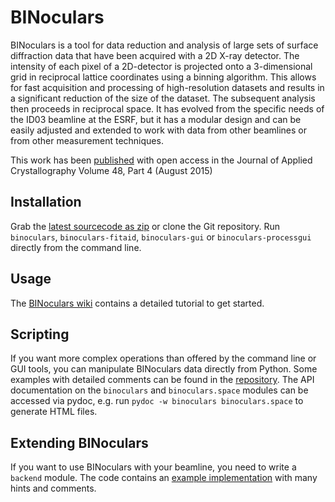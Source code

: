 BINoculars
==========

BINoculars is a tool for data reduction and analysis of large sets of surface diffraction data that have been acquired with a 2D X-ray detector. The intensity of each pixel of a 2D-detector is projected onto a 3-dimensional grid in reciprocal lattice coordinates using a binning algorithm. This allows for fast acquisition and processing of high-resolution datasets and results in a significant reduction of the size of the dataset. The subsequent analysis then proceeds in reciprocal space. It has evolved from the specific needs of the ID03 beamline at the ESRF, but it has a modular design and can be easily adjusted and extended to work with data from other beamlines or from other measurement techniques.

This work has been [published](http://dx.doi.org/10.1107/S1600576715009607) with open access in the Journal of Applied Crystallography Volume 48, Part 4 (August 2015)

## Installation

Grab the [latest sourcecode as zip](https://github.com/id03/binoculars/archive/master.zip) or clone the Git repository. Run `binoculars`, `binoculars-fitaid`, `binoculars-gui` or `binoculars-processgui` directly from the command line.


## Usage

The [BINoculars wiki](https://github.com/id03/binoculars/wiki) contains a detailed tutorial to get started.


## Scripting

If you want more complex operations than offered by the command line or GUI tools, you can manipulate BINoculars data directly from Python. Some examples with detailed comments can be found in the [repository](https://github.com/id03/binoculars/tree/master/examples/scripts). The API documentation on the `binoculars` and `binoculars.space` modules can be accessed via pydoc, e.g. run `pydoc -w binoculars binoculars.space` to generate HTML files. 


## Extending BINoculars

If you want to use BINoculars with your beamline, you need to write a `backend` module. The code contains an [example implementation](https://github.com/id03/binoculars/blob/master/BINoculars/backends/example.py) with many hints and comments.
